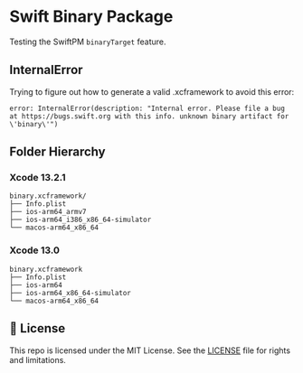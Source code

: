 # Swift Binary Package

Testing the SwiftPM `binaryTarget` feature.

## InternalError

Trying to figure out how to generate a valid .xcframework to avoid this error:

```text
error: InternalError(description: "Internal error. Please file a bug at https://bugs.swift.org with this info. unknown binary artifact for \'binary\'")
```

## Folder Hierarchy

### Xcode 13.2.1

```text
binary.xcframework/
├── Info.plist
├── ios-arm64_armv7
├── ios-arm64_i386_x86_64-simulator
└── macos-arm64_x86_64
```

### Xcode 13.0

```text
binary.xcframework
├── Info.plist
├── ios-arm64
├── ios-arm64_x86_64-simulator
└── macos-arm64_x86_64
```

## 📄 License

This repo is licensed under the MIT License. See the [LICENSE](LICENSE.md) file for rights and limitations.

